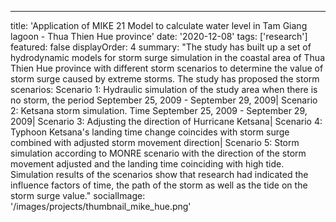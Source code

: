 ---
title: 'Application of MIKE 21 Model to calculate water level in Tam Giang lagoon - Thua Thien Hue province'
date: '2020-12-08'
tags: ['research']
featured: false
displayOrder: 4
summary: "The study has built up a set of hydrodynamic models for storm surge simulation in the coastal area of Thua Thien Hue province with different storm scenarios to determine the value of storm surge caused by extreme storms. The study has proposed the storm scenarios: Scenario 1: Hydraulic simulation of the study area when there is no storm, the period September 25, 2009 - September 29, 2009| Scenario 2: Ketsana storm simulation. Time September 25, 2009 - September 29, 2009| Scenario 3: Adjusting the direction of Hurricane Ketsana| Scenario 4: Typhoon Ketsana's landing time change coincides with storm surge combined with adjusted storm movement direction| Scenario 5: Storm simulation according to MONRE scenario with the direction of the storm movement adjusted and the landing time coinciding with high tide. Simulation results of the scenarios show that research had indicated the influence factors of time, the path of the storm as well as the tide on the storm surge value."
socialImage: '/images/projects/thumbnail_mike_hue.png'